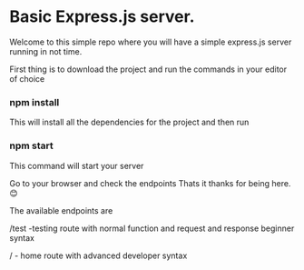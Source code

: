 # Basic Express.js server.

Welcome to this simple repo where you will have a simple express.js server running in not time.

First thing is to download the project and run the commands in your editor of choice

### npm install
This will install all the dependencies for the project and then run

### npm start
This command will start your server

Go to your browser and check the endpoints Thats it thanks for being here.😊

The available endpoints are

/test -testing route with normal function and request and response beginner syntax

/ - home route with advanced developer syntax
